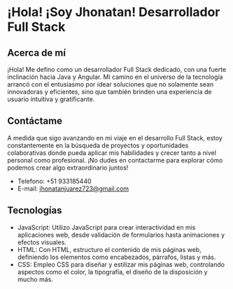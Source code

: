 # ¡Hola! ¡Soy Jhonatan! Desarrollador Full Stack
## Acerca de mí
¡Hola! Me defino como un desarrollador Full Stack dedicado, con una fuerte inclinación hacia Java y Angular. Mi camino en el universo de la tecnología arrancó con el entusiasmo por idear soluciones que no solamente sean innovadoras y eficientes, sino que también brinden una experiencia de usuario intuitiva y gratificante.
## Contáctame
A medida que sigo avanzando en mi viaje en el desarrollo Full Stack, estoy constantemente en la búsqueda de proyectos y oportunidades colaborativas donde pueda aplicar mis habilidades y crecer tanto a nivel personal como profesional. ¡No dudes en contactarme para explorar cómo podemos crear algo extraordinario juntos!
- Telefono: +51 933185440
- E-mail: jhonatanjuarez723@gmail.com
## Tecnologías
- JavaScript: Utilizo JavaScript para crear interactividad en mis aplicaciones web, desde validación de formularios hasta animaciones y efectos visuales.
- HTML: Con HTML, estructuro el contenido de mis páginas web, definiendo los elementos como encabezados, párrafos, listas y más.
- CSS: Empleo CSS para diseñar y estilizar mis páginas web, controlando aspectos como el color, la tipografía, el diseño de la disposición y mucho más.
